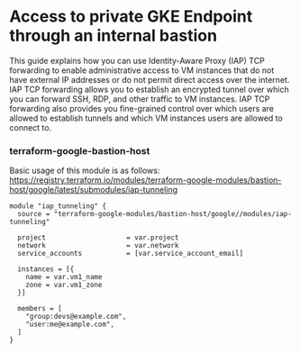 # Access to private GKE Endpoint through an internal bastion

This guide explains how you can use Identity-Aware Proxy (IAP) TCP forwarding to enable administrative access to VM instances that do not have external IP addresses or do not permit direct access over the internet.
IAP TCP forwarding allows you to establish an encrypted tunnel over which you can forward SSH, RDP, and other traffic to VM instances. IAP TCP forwarding also provides you fine-grained control over which users are allowed to establish tunnels and which VM instances users are allowed to connect to.

### terraform-google-bastion-host


Basic usage of this module is as follows: https://registry.terraform.io/modules/terraform-google-modules/bastion-host/google/latest/submodules/iap-tunneling


```hcl
module "iap_tunneling" {
  source = "terraform-google-modules/bastion-host/google//modules/iap-tunneling"

  project                    = var.project
  network                    = var.network
  service_accounts           = [var.service_account_email]

  instances = [{
    name = var.vm1_name
    zone = var.vm1_zone
  }]

  members = [
    "group:devs@example.com",
    "user:me@example.com",
  ]
}
```